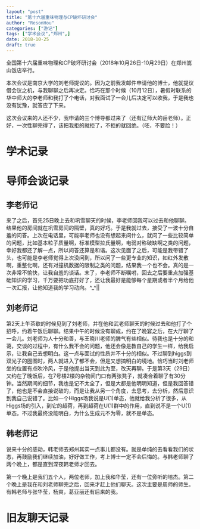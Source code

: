 ```yaml
---
layout: "post"
title: "第十六届重味物理与CP破坏研讨会"
author: "ResonHou"
categories: ["游记"]
tags: ["学术会议","郑州",]
date: 2018-10-25
draft: true
---
```

全国第十六届重味物理和CP破坏研讨会（2018年10月26日-10月29日）在郑州嵩山饭店举行。
<!-- more -->
本次会议是南京大学的刘老师提议的。因为之前我发邮件申请他的博士，他就提议借会议之机，与我聊聊之后再决定。恰巧在那个时候（10月12日），暑假时联系的华中师大的李老师和我打了个电话，对我面试了一会儿后决定可以收我，于是我也没有犹豫，就答应了下来。

这次会议来的人还不少，我申请的三个博导都过来了（还有辽师大的岳老师）。正好，一次性聊完得了，该把我拒的就拒了，不拒的就回绝。（呸，不要脸！）

# 学术记录
# 导师会谈记录
## 李老师记
来了之后，首先25日晚上去和巩雪聊天的时候，李老师回我可以过去和他聊聊。结果他的房间就在巩雪房间的隔壁，真的好巧。于是我就过去，接受了一波十分自羞的问答。上次在电话里，可能李老师也没有想起来问什么，就问了一些比较简单的问题，比如基本粒子质量啊，标准模型拉氏量啊，电弱对称破缺啊之类的问题，幸好我都还了解一点，所以问答还算是和谐。这次见面了之后，可能是我带错了头，也可能是李老师觉得上次没问到，所以问了一些更专业的知识，如红外发散啊，重整化啊，还有对撞机数据的限制之类的问题，结果我一个也不会。真的是一次非常不愉快，让我自羞的谈话。末了，李老师不断嘱咐，回去之后要重点加强基础知识的学习，千万要把功底打好了，还让我最好是能够每个星期或者半个月给他一次汇报，让他知道我的学习动向。^_^||
## 刘老师记
第2天上午茶歇的时候见到了刘老师，并在他和武老师聊天的时候过去和他打了个招呼，约着午饭后聊聊。结果中午的时候没有聊成，约在了晚宴之后，在大厅聊了一会儿。刘老师为人十分和善，与王晓川老师的脾气有些相似。待我也是十分的和蔼，交谈的过程中，有什么我不会的问题，他还会像是教自己的学生一样，给我启示，让我自己去想明白。这一点与面试的性质并不十分的相似。不过聊到higgs到双光子的圈图时，两人就进入了都不会，但是又想搞明白的境地。恰巧当时刘老师坐的位置有点吹冷风，于是他提出当天到此为至，改天再聊。于是第3天（29日）又约在了晚饭后，在7号楼2楼的杂物间门口有两张凳子，就凑合着聊了有30分钟。当然期间的细节，我也是记不太全了，但是大都是他明明知道，但是我回答错了，他也是不会直接说破的，而是让我从另一个角度，去思考，去分析，然后意识到我自己说错了。比如一个Higgs场我说是U(1)单态，他就给我分析了很多，从Higgs场的引入，到它的超荷，再到超荷在U(1)群中的作用，直到说不是一个U(1)单态。不过我最终没能明白，为什么生成元不为零，就不是单态。
## 韩老师记
说来十分的感动，韩老师去郑州其实一点事儿都没有。就是单纯的去看看我们的状态，再鼓励我们继续加油，好好做工作，考上博士一定不会后悔的。与韩老师聊了两个晚上，都是直到深夜韩老师才回去。

第一个晚上是我们五个人，两位老师，加上我和华莹，还有一位旁听的培杰。第二个晚上是我在和刘老师聊完之后，回来才赶上他们聊天。这次主要是周师的师生。有韩老师与张华莹，杨爽，葛亚丽还有后来的我。


# 旧友聊天记录